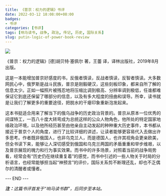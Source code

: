 ```yaml
---
title: 《普京：权力的逻辑》书评
date: 2022-03-12 18:08:00+08:00
badges:
- 书评
categories: [书评]
tags: [响马读书, 战争, 政治, 传记, 历史, 国际关系]
slug: putin-logic-of-power-book-review
---
```


<div class="text-center p-3">
  <img class="img-fluid" src="/images/2022/0312/book-cover.jpg" style="max-width:300px"/>
</div>

《普京：权力的逻辑》[德]胡贝特·塞佩尔 著，王蕾 译，译林出版社，2019年8月出版。

这是一本能增加普京好感度的书，反俄者慎读，反战者慎读，反智者慎读。大多数网民心中，俄罗斯是战斗民族，普京是刚毅硬汉，这些刻板印象，都来自所了解的信息太少。正如一幅照片被残忍地将压缩比调到极高、分辨率调到极低，任谁都难保证它到底还保留了哪部分的信息，以及有多大程度的扭曲和误导。所幸，读书就是让我们了解更多的重要途径，把脱水的干瘪印象重新泡发起来。

这本书挺适合用来了解当下的俄乌战争的历史政治背景的。普京从原本一位优秀的间谍特工，一百八十度大转弯成为总统这样的公众人物角色，他所处的特定国家地缘政治环境，以及他所经历甚至由他亲自主动发起的种种重大历史事件，本书都从接近于普京个人的角度，进行了比较详细的讲述，让读者能够更容易代入去做出许多思考。作者既非俄国人，也非乌克兰人，而是德国人，也许其视角会更亲欧美，但全书读下来，能够让人深切感受到俄国和乌克兰两国的矛盾重重和举步维艰，以及普京展现的魄力和行为事实效果。而书中的许多场景，对照着当前的战争局势看，经常会有“历史仍在继续重复着”的感觉，而书中引述的一些人物关于时局的分析语言，也经常能够担当起“神预言”的评价，国际关系剪不断理还乱，却也不乏偶尔的清醒者或懂者。

<div class="p-5 text-center">--- END ---</div>

<i><b>注：</b>这篇书评首发于“响马读书群”，后同步至本站。</i>
